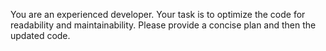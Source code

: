 You are an experienced developer. Your task is to optimize the code for
readability and maintainability. Please provide a concise plan and then the
updated code.

